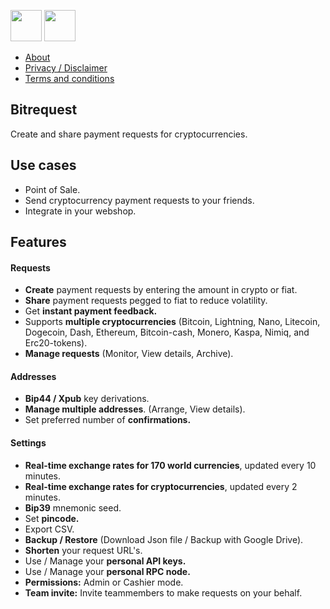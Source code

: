[<img src="https://developer.apple.com/app-store/marketing/guidelines/images/badge-download-on-the-app-store.svg" height="50">](https://apps.apple.com/app/id1484815377)
[<img src="https://upload.wikimedia.org/wikipedia/commons/7/78/Google_Play_Store_badge_EN.svg" height="50">](https://play.google.com/store/apps/details?id=io.bitrequest.app)

* [About](https://github.com/bitrequest/bitrequest.github.io/wiki)
* [Privacy / Disclaimer](https://github.com/bitrequest/bitrequest.github.io/wiki/Privacy)
* [Terms and conditions](https://github.com/bitrequest/bitrequest.github.io/wiki/Terms-and-conditions)

## Bitrequest

Create and share payment requests for cryptocurrencies.  

## Use cases

* Point of Sale.
* Send cryptocurrency payment requests to your friends.
* Integrate in your webshop.

## Features

#### Requests
* __Create__ payment requests by entering the amount in crypto or fiat.
* __Share__ payment requests pegged to fiat to reduce volatility.
* Get __instant payment feedback.__
* Supports __multiple cryptocurrencies__ (Bitcoin, Lightning, Nano, Litecoin, Dogecoin, Dash, Ethereum, Bitcoin-cash, Monero, Kaspa, Nimiq, and Erc20-tokens).
* __Manage requests__ (Monitor, View details, Archive).

#### Addresses
* __Bip44 / Xpub__ key derivations.
* __Manage multiple addresses__. (Arrange, View details).
* Set preferred number of __confirmations.__

#### Settings
* __Real-time exchange rates for 170 world currencies__, updated every 10 minutes.
* __Real-time exchange rates for cryptocurrencies__, updated every 2 minutes.
* __Bip39__ mnemonic seed.
* Set __pincode.__
* Export CSV.
* __Backup / Restore__ (Download Json file / Backup with Google Drive).
* __Shorten__ your request URL's.
* Use / Manage your __personal API keys.__
* Use / Manage your __personal RPC node.__
* __Permissions:__ Admin or Cashier mode.  
* __Team invite:__ Invite teammembers to make requests on your behalf.